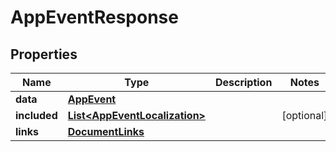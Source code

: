 

# AppEventResponse


## Properties

| Name | Type | Description | Notes |
|------------ | ------------- | ------------- | -------------|
|**data** | [**AppEvent**](AppEvent.md) |  |  |
|**included** | [**List&lt;AppEventLocalization&gt;**](AppEventLocalization.md) |  |  [optional] |
|**links** | [**DocumentLinks**](DocumentLinks.md) |  |  |



